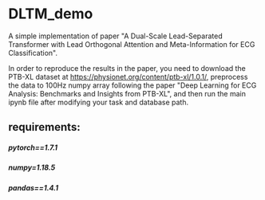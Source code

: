 # DLTM_demo
A simple implementation of paper "A Dual-Scale Lead-Separated Transformer with Lead Orthogonal Attention and Meta-Information for ECG Classification". 

In order to reproduce the results in the paper, you need to download the PTB-XL dataset at https://physionet.org/content/ptb-xl/1.0.1/, preprocess the data to 100Hz numpy array following the paper "Deep Learning for ECG Analysis: Benchmarks and Insights from PTB-XL", and then run the main ipynb file after modifying your task and database path.

## requirements:
##### pytorch==1.7.1
##### numpy=1.18.5
##### pandas==1.4.1

